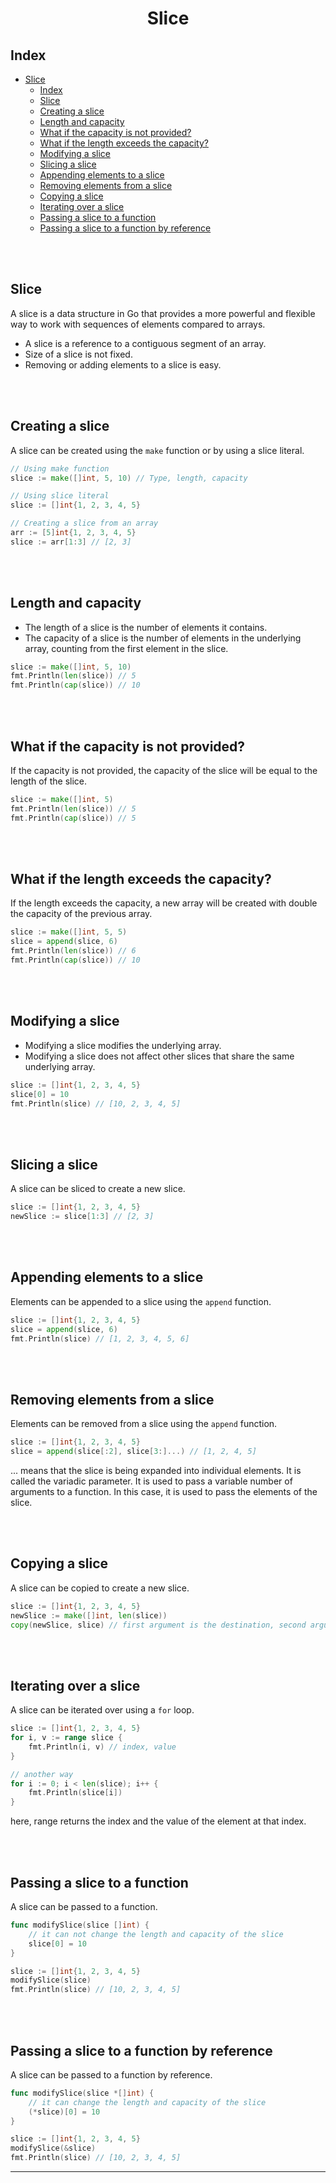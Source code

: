 # <div align='center'>Slice</div>

## Index
- [Slice](#slice)
  - [Index](#index)
  - [Slice](#slice-1)
  - [Creating a slice](#creating-a-slice)
  - [Length and capacity](#length-and-capacity)
  - [What if the capacity is not provided?](#what-if-the-capacity-is-not-provided)
  - [What if the length exceeds the capacity?](#what-if-the-length-exceeds-the-capacity)
  - [Modifying a slice](#modifying-a-slice)
  - [Slicing a slice](#slicing-a-slice)
  - [Appending elements to a slice](#appending-elements-to-a-slice)
  - [Removing elements from a slice](#removing-elements-from-a-slice)
  - [Copying a slice](#copying-a-slice)
  - [Iterating over a slice](#iterating-over-a-slice)
  - [Passing a slice to a function](#passing-a-slice-to-a-function)
  - [Passing a slice to a function by reference](#passing-a-slice-to-a-function-by-reference)

<br><br>

## Slice
A slice is a data structure in Go that provides a more powerful and flexible way to work with sequences of elements compared to arrays.
- A slice is a reference to a contiguous segment of an array.
- Size of a slice is not fixed.
- Removing or adding elements to a slice is easy.

<br><br>

## Creating a slice
A slice can be created using the `make` function or by using a slice literal.
```go
// Using make function
slice := make([]int, 5, 10) // Type, length, capacity

// Using slice literal
slice := []int{1, 2, 3, 4, 5}

// Creating a slice from an array
arr := [5]int{1, 2, 3, 4, 5}
slice := arr[1:3] // [2, 3]
```

<br><br>

## Length and capacity
- The length of a slice is the number of elements it contains.
- The capacity of a slice is the number of elements in the underlying array, counting from the first element in the slice.

```go
slice := make([]int, 5, 10)
fmt.Println(len(slice)) // 5
fmt.Println(cap(slice)) // 10
```

<br><br>

## What if the capacity is not provided?
If the capacity is not provided, the capacity of the slice will be equal to the length of the slice.
```go
slice := make([]int, 5)
fmt.Println(len(slice)) // 5
fmt.Println(cap(slice)) // 5
```

<br><br>

## What if the length exceeds the capacity?
If the length exceeds the capacity, a new array will be created with double the capacity of the previous array.
```go
slice := make([]int, 5, 5)
slice = append(slice, 6)
fmt.Println(len(slice)) // 6
fmt.Println(cap(slice)) // 10
```

<br><br>

## Modifying a slice
- Modifying a slice modifies the underlying array.
- Modifying a slice does not affect other slices that share the same underlying array.

```go
slice := []int{1, 2, 3, 4, 5}
slice[0] = 10
fmt.Println(slice) // [10, 2, 3, 4, 5]
```

<br><br>

## Slicing a slice
A slice can be sliced to create a new slice.
```go
slice := []int{1, 2, 3, 4, 5}
newSlice := slice[1:3] // [2, 3]
```

<br><br>

## Appending elements to a slice
Elements can be appended to a slice using the `append` function.
```go
slice := []int{1, 2, 3, 4, 5}
slice = append(slice, 6)
fmt.Println(slice) // [1, 2, 3, 4, 5, 6]
```

<br><br>

## Removing elements from a slice
Elements can be removed from a slice using the `append` function.
```go
slice := []int{1, 2, 3, 4, 5}
slice = append(slice[:2], slice[3:]...) // [1, 2, 4, 5]
```

... means that the slice is being expanded into individual elements. It is called the variadic parameter. It is used to pass a variable number of arguments to a function. In this case, it is used to pass the elements of the slice.

<br><br>

## Copying a slice
A slice can be copied to create a new slice.
```go
slice := []int{1, 2, 3, 4, 5}
newSlice := make([]int, len(slice))
copy(newSlice, slice) // first argument is the destination, second argument is the source
```

<br><br>

## Iterating over a slice
A slice can be iterated over using a `for` loop.
```go
slice := []int{1, 2, 3, 4, 5}
for i, v := range slice {
    fmt.Println(i, v) // index, value
}

// another way
for i := 0; i < len(slice); i++ {
    fmt.Println(slice[i])
}
```

here, range returns the index and the value of the element at that index.

<br><br>

## Passing a slice to a function
A slice can be passed to a function.
```go
func modifySlice(slice []int) {
    // it can not change the length and capacity of the slice
    slice[0] = 10
}

slice := []int{1, 2, 3, 4, 5}
modifySlice(slice)
fmt.Println(slice) // [10, 2, 3, 4, 5]
```

<br><br>

## Passing a slice to a function by reference
A slice can be passed to a function by reference.
```go
func modifySlice(slice *[]int) {
    // it can change the length and capacity of the slice
    (*slice)[0] = 10
}

slice := []int{1, 2, 3, 4, 5}
modifySlice(&slice)
fmt.Println(slice) // [10, 2, 3, 4, 5]
```

<hr>


